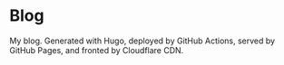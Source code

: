 # Blog

My blog. Generated with Hugo, deployed by GitHub Actions, served by GitHub Pages, and fronted by Cloudflare CDN.
